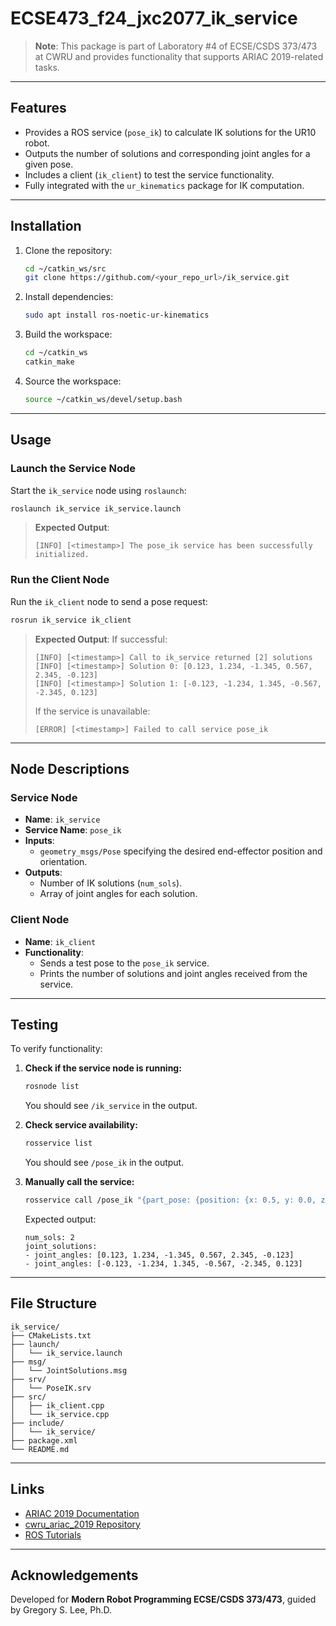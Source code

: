 # ECSE473_f24_jxc2077_ik_service

> **Note**: This package is part of Laboratory #4 of ECSE/CSDS 373/473 at CWRU and provides functionality that supports ARIAC 2019-related tasks.

---

## **Features**
- Provides a ROS service (`pose_ik`) to calculate IK solutions for the UR10 robot.
- Outputs the number of solutions and corresponding joint angles for a given pose.
- Includes a client (`ik_client`) to test the service functionality.
- Fully integrated with the `ur_kinematics` package for IK computation.

---

## **Installation**

1. Clone the repository:
   ```bash
   cd ~/catkin_ws/src
   git clone https://github.com/<your_repo_url>/ik_service.git
   ```
2. Install dependencies:
   ```bash
   sudo apt install ros-noetic-ur-kinematics
   ```
3. Build the workspace:
   ```bash
   cd ~/catkin_ws
   catkin_make
   ```
4. Source the workspace:
   ```bash
   source ~/catkin_ws/devel/setup.bash
   ```

---

## **Usage**

### **Launch the Service Node**
Start the `ik_service` node using `roslaunch`:
```bash
roslaunch ik_service ik_service.launch
```

> **Expected Output**:
> ```
> [INFO] [<timestamp>] The pose_ik service has been successfully initialized.
> ```

### **Run the Client Node**
Run the `ik_client` node to send a pose request:
```bash
rosrun ik_service ik_client
```

> **Expected Output**:
> If successful:
> ```
> [INFO] [<timestamp>] Call to ik_service returned [2] solutions
> [INFO] [<timestamp>] Solution 0: [0.123, 1.234, -1.345, 0.567, 2.345, -0.123]
> [INFO] [<timestamp>] Solution 1: [-0.123, -1.234, 1.345, -0.567, -2.345, 0.123]
> ```
> If the service is unavailable:
> ```
> [ERROR] [<timestamp>] Failed to call service pose_ik
> ```

---

## **Node Descriptions**

### **Service Node**
- **Name**: `ik_service`
- **Service Name**: `pose_ik`
- **Inputs**: 
  - `geometry_msgs/Pose` specifying the desired end-effector position and orientation.
- **Outputs**:
  - Number of IK solutions (`num_sols`).
  - Array of joint angles for each solution.

### **Client Node**
- **Name**: `ik_client`
- **Functionality**:
  - Sends a test pose to the `pose_ik` service.
  - Prints the number of solutions and joint angles received from the service.

---

## **Testing**
To verify functionality:

1. **Check if the service node is running:**
   ```bash
   rosnode list
   ```
   You should see `/ik_service` in the output.

2. **Check service availability:**
   ```bash
   rosservice list
   ```
   You should see `/pose_ik` in the output.

3. **Manually call the service:**
   ```bash
   rosservice call /pose_ik "{part_pose: {position: {x: 0.5, y: 0.0, z: 0.0}, orientation: {x: 0.0, y: 0.0, z: 0.0, w: 1.0}}}"
   ```
   Expected output:
   ```
   num_sols: 2
   joint_solutions:
   - joint_angles: [0.123, 1.234, -1.345, 0.567, 2.345, -0.123]
   - joint_angles: [-0.123, -1.234, 1.345, -0.567, -2.345, 0.123]
   ```

---

## **File Structure**

```
ik_service/
├── CMakeLists.txt
├── launch/
│   └── ik_service.launch
├── msg/
│   └── JointSolutions.msg
├── srv/
│   └── PoseIK.srv
├── src/
│   ├── ik_client.cpp
│   └── ik_service.cpp
├── include/
│   └── ik_service/
├── package.xml
└── README.md
```

---

## **Links**

- [ARIAC 2019 Documentation](http://ariac.osrfoundation.org/)
- [cwru_ariac_2019 Repository](https://github.com/cwru-ecse-373/cwru_ariac_2019)
- [ROS Tutorials](http://wiki.ros.org/ROS/Tutorials)

---

## **Acknowledgements**
Developed for **Modern Robot Programming ECSE/CSDS 373/473**, guided by Gregory S. Lee, Ph.D.
